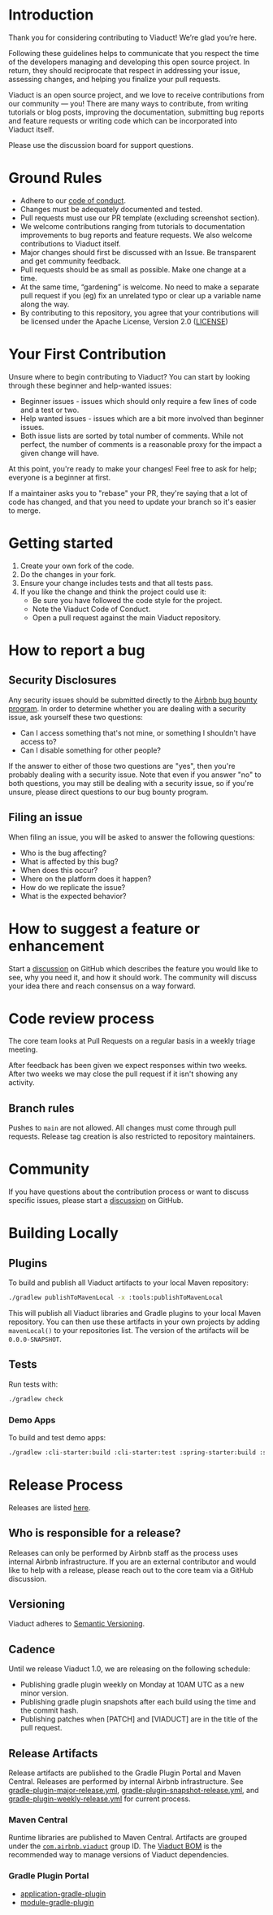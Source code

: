 # Introduction

Thank you for considering contributing to Viaduct! We’re glad you’re here.

Following these guidelines helps to communicate that you respect the time of the developers managing and developing this open source project. In return, they should reciprocate that respect in addressing your issue, assessing changes, and helping you finalize your pull requests.

Viaduct is an open source project, and we love to receive contributions from our community — you! There are many ways to contribute, from writing tutorials or blog posts, improving the documentation, submitting bug reports and feature requests or writing code which can be incorporated into Viaduct itself.

Please use the discussion board for support questions.

# Ground Rules

* Adhere to our [code of conduct](https://airbnb.io/codeofconduct).
* Changes must be adequately documented and tested.
* Pull requests must use our PR template (excluding screenshot section).
* We welcome contributions ranging from tutorials to documentation improvements to bug reports and feature requests. We also welcome contributions to Viaduct itself.
* Major changes should first be discussed with an Issue. Be transparent and get community feedback.
* Pull requests should be as small as possible. Make one change at a time.
* At the same time, “gardening” is welcome. No need to make a separate pull request if you (eg) fix an unrelated typo or clear up a variable name along the way.
* By contributing to this repository, you agree that your contributions will be licensed under the Apache License, Version 2.0 ([LICENSE](LICENSE))

# Your First Contribution

Unsure where to begin contributing to Viaduct? You can start by looking through these beginner and help-wanted issues:

* Beginner issues - issues which should only require a few lines of code and a test or two.
* Help wanted issues - issues which are a bit more involved than beginner issues.
* Both issue lists are sorted by total number of comments. While not perfect, the number of comments is a reasonable proxy for the impact a given change will have.

At this point, you're ready to make your changes! Feel free to ask for help; everyone is a beginner at first.

If a maintainer asks you to "rebase" your PR, they're saying that a lot of code has changed, and that you need to update your branch so it's easier to merge.

# Getting started

1. Create your own fork of the code.
2. Do the changes in your fork.
3. Ensure your change includes tests and that all tests pass.
4. If you like the change and think the project could use it:
    * Be sure you have followed the code style for the project.
    * Note the Viaduct Code of Conduct.
    * Open a pull request against the main Viaduct repository.

# How to report a bug
## Security Disclosures
Any security issues should be submitted directly to the [Airbnb bug bounty program](https://hackerone.com/airbnb). In order to determine whether you are dealing with a security issue, ask yourself these two questions:

* Can I access something that's not mine, or something I shouldn't have access to?
* Can I disable something for other people?

If the answer to either of those two questions are "yes", then you're probably dealing with a security issue. Note that even if you answer "no" to both questions, you may still be dealing with a security issue, so if you're unsure, please direct questions to our bug bounty program.

## Filing an issue

When filing an issue, you will be asked to answer the following questions:
* Who is the bug affecting?
* What is affected by this bug?
* When does this occur?
* Where on the platform does it happen?
* How do we replicate the issue?
* What is the expected behavior?

# How to suggest a feature or enhancement

Start a [discussion](https://github.com/airbnb/viaduct/discussions) on GitHub which describes the feature you would like to see, why you need it, and how it should work. The community will discuss your idea there and reach consensus on a way forward.

# Code review process

The core team looks at Pull Requests on a regular basis in a weekly triage meeting.

After feedback has been given we expect responses within two weeks. After two weeks we may close the pull request if it isn't showing any activity.

## Branch rules

Pushes to `main` are not allowed. All changes must come through pull requests. Release tag creation is also restricted to repository maintainers.

# Community

If you have questions about the contribution process or want to discuss specific issues, please start a [discussion](https://github.com/airbnb/viaduct/discussions) on GitHub.

# Building Locally

## Plugins

To build and publish all Viaduct artifacts to your local Maven repository:

```bash
./gradlew publishToMavenLocal -x :tools:publishToMavenLocal
```

This will publish all Viaduct libraries and Gradle plugins to your local Maven repository. You can then use these artifacts in your own projects by adding `mavenLocal()` to your repositories list. The version of the artifacts will be `0.0.0-SNAPSHOT`.

## Tests

Run tests with:

```bash
./gradlew check
```

### Demo Apps

To build and test demo apps:

```bash
./gradlew :cli-starter:build :cli-starter:test :spring-starter:build :spring-starter:test :starwars:build :starwars:test
```

# Release Process

Releases are listed [here](https://github.com/airbnb/viaduct/releases).

## Who is responsible for a release?

Releases can only be performed by Airbnb staff as the process uses internal Airbnb infrastructure. If you are an external contributor and would like to help with a release, please reach out to the core team via a GitHub discussion.

## Versioning

Viaduct adheres to [Semantic Versioning](https://semver.org/).

## Cadence

Until we release Viaduct 1.0, we are releasing on the following schedule:
* Publishing gradle plugin weekly on Monday at 10AM UTC as a new minor version.
* Publishing gradle plugin snapshots after each build using the time and the commit hash.
* Publishing patches when [PATCH] and [VIADUCT] are in the title of the pull request.

## Release Artifacts

Release artifacts are published to the Gradle Plugin Portal and Maven Central. Releases are performed by internal Airbnb infrastructure. See [gradle-plugin-major-release.yml](_infra/ci/jobs/gradle-plugin-major-release.yml), [gradle-plugin-snapshot-release.yml](_infra/ci/jobs/gradle-plugin-snapshot-publish.yml), and [gradle-plugin-weekly-release.yml](_infra/ci/jobs/gradle-plugin-weekly-release.yml) for current process.

### Maven Central

Runtime libraries are published to Maven Central. Artifacts are grouped under the [`com.airbnb.viaduct`](https://central.sonatype.com/namespace/com.airbnb.viaduct) group ID. The [Viaduct BOM](https://search.maven.org/artifact/com.airbnb.viaduct/bom) is the recommended way to manage versions of Viaduct dependencies.

### Gradle Plugin Portal

* [application-gradle-plugin](https://plugins.gradle.org/plugin/com.airbnb.viaduct.application-gradle-plugin)
* [module-gradle-plugin](https://plugins.gradle.org/plugin/com.airbnb.viaduct.module-gradle-plugin)
